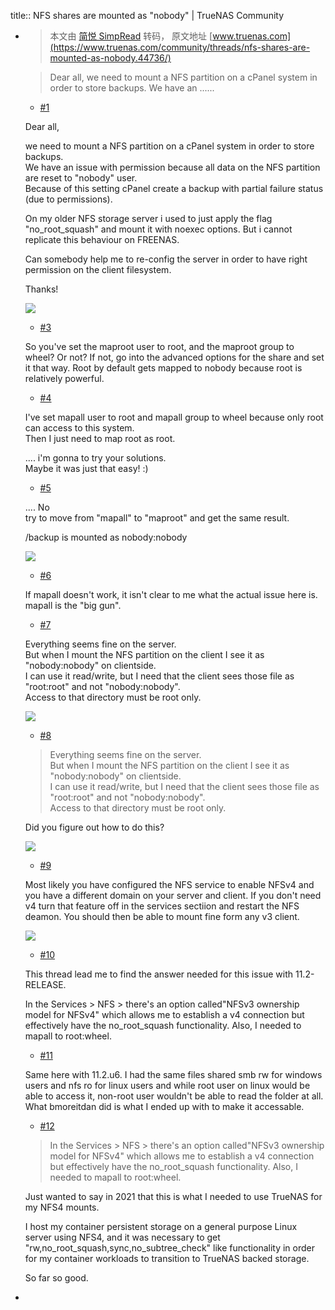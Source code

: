 title:: NFS shares are mounted as "nobody" | TrueNAS Community

- > 本文由 [简悦 SimpRead](http://ksria.com/simpread/) 转码， 原文地址 [www.truenas.com](https://www.truenas.com/community/threads/nfs-shares-are-mounted-as-nobody.44736/)
  
  > Dear all, we need to mount a NFS partition on a cPanel system in order to store backups. We have an ......
  
  *   [#1](https://www.truenas.com/community/threads/nfs-shares-are-mounted-as-nobody.44736/post-300916)
  
  Dear all,
  
  we need to mount a NFS partition on a cPanel system in order to store backups.  
  We have an issue with permission because all data on the NFS partition are reset to "nobody" user.  
  Because of this setting cPanel create a backup with partial failure status (due to permissions).
  
  On my older NFS storage server i used to just apply the flag "no_root_squash" and mount it with noexec options. But i cannot replicate this behaviour on FREENAS.
  
  Can somebody help me to re-config the server in order to have right permission on the client filesystem.
  
  Thanks!
  
   [![](https://www.truenas.com/community/data/avatars/m/0/115.jpg?1451165056)](https://www.truenas.com/community/members/jgreco.115/) 
  
  *   [#3](https://www.truenas.com/community/threads/nfs-shares-are-mounted-as-nobody.44736/post-301382)
  
  So you've set the maproot user to root, and the maproot group to wheel? Or not? If not, go into the advanced options for the share and set it that way. Root by default gets mapped to nobody because root is relatively powerful.
  
  *   [#4](https://www.truenas.com/community/threads/nfs-shares-are-mounted-as-nobody.44736/post-301403)
  
  I've set mapall user to root and mapall group to wheel because only root can access to this system.  
  Then I just need to map root as root.
  
  .... i'm gonna to try your solutions.  
  Maybe it was just that easy! :)
  
  *   [#5](https://www.truenas.com/community/threads/nfs-shares-are-mounted-as-nobody.44736/post-301408)
  
  .... No  
  try to move from "mapall" to "maproot" and get the same result.
  
  /backup is mounted as nobody:nobody
  
   [![](https://www.truenas.com/community/data/avatars/m/0/115.jpg?1451165056)](https://www.truenas.com/community/members/jgreco.115/) 
  
  *   [#6](https://www.truenas.com/community/threads/nfs-shares-are-mounted-as-nobody.44736/post-301436)
  
  If mapall doesn't work, it isn't clear to me what the actual issue here is. mapall is the "big gun".
  
  *   [#7](https://www.truenas.com/community/threads/nfs-shares-are-mounted-as-nobody.44736/post-301439)
  
  Everything seems fine on the server.  
  But when I mount the NFS partition on the client I see it as "nobody:nobody" on clientside.  
  I can use it read/write, but I need that the client sees those file as "root:root" and not "nobody:nobody".  
  Access to that directory must be root only.
  
   [![](https://secure.gravatar.com/avatar/76736d1e8aea3569a85856f35635bc5a?s=96)](https://www.truenas.com/community/members/nello.27416/) 
  
  *   [#8](https://www.truenas.com/community/threads/nfs-shares-are-mounted-as-nobody.44736/post-306292)
  
  > Everything seems fine on the server.  
  > But when I mount the NFS partition on the client I see it as "nobody:nobody" on clientside.  
  > I can use it read/write, but I need that the client sees those file as "root:root" and not "nobody:nobody".  
  > Access to that directory must be root only.
  
  Did you figure out how to do this?
  
   [![](https://www.truenas.com/community/data/avatars/m/63/63940.jpg?1475152207)](https://www.truenas.com/community/members/martin-cheatle.63940/) 
  
  *   [#9](https://www.truenas.com/community/threads/nfs-shares-are-mounted-as-nobody.44736/post-316720)
  
  Most likely you have configured the NFS service to enable NFSv4 and you have a different domain on your server and client. If you don't need v4 turn that feature off in the services sectiion and restart the NFS deamon. You should then be able to mount fine form any v3 client.
  
   [![](https://secure.gravatar.com/avatar/088279b24967aeab01cc54351c2d455b?s=96)](https://www.truenas.com/community/members/bmoreitdan.90100/) 
  
  *   [#10](https://www.truenas.com/community/threads/nfs-shares-are-mounted-as-nobody.44736/post-500954)
  
  This thread lead me to find the answer needed for this issue with 11.2-RELEASE.
  
  In the Services > NFS > there's an option called"NFSv3 ownership model for NFSv4" which allows me to establish a v4 connection but effectively have the no_root_squash functionality. Also, I needed to mapall to root:wheel.
  
  *   [#11](https://www.truenas.com/community/threads/nfs-shares-are-mounted-as-nobody.44736/post-554006)
  
  Same here with 11.2.u6. I had the same files shared smb rw for windows users and nfs ro for linux users and while root user on linux would be able to access it, non-root user wouldn't be able to read the folder at all. What bmoreitdan did is what I ended up with to make it accessable.
  
  *   [#12](https://www.truenas.com/community/threads/nfs-shares-are-mounted-as-nobody.44736/post-655854)
  
  > In the Services > NFS > there's an option called"NFSv3 ownership model for NFSv4" which allows me to establish a v4 connection but effectively have the no_root_squash functionality. Also, I needed to mapall to root:wheel.
  
  Just wanted to say in 2021 that this is what I needed to use TrueNAS for my NFS4 mounts.
  
  I host my container persistent storage on a general purpose Linux server using NFS4, and it was necessary to get "rw,no_root_squash,sync,no_subtree_check" like functionality in order for my container workloads to transition to TrueNAS backed storage.
  
  So far so good.
-